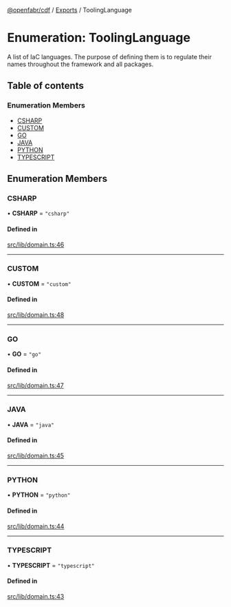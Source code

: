 [@openfabr/cdf](../README.md) / [Exports](../modules.md) / ToolingLanguage

# Enumeration: ToolingLanguage

A list of IaC languages.
The purpose of defining them is to regulate their names throughout the framework and all packages.

## Table of contents

### Enumeration Members

- [CSHARP](ToolingLanguage.md#csharp)
- [CUSTOM](ToolingLanguage.md#custom)
- [GO](ToolingLanguage.md#go)
- [JAVA](ToolingLanguage.md#java)
- [PYTHON](ToolingLanguage.md#python)
- [TYPESCRIPT](ToolingLanguage.md#typescript)

## Enumeration Members

### CSHARP

• **CSHARP** = ``"csharp"``

#### Defined in

[src/lib/domain.ts:46](https://github.com/openfabr/cdf/blob/dc6dbfc/core/typescript/src/lib/domain.ts#L46)

___

### CUSTOM

• **CUSTOM** = ``"custom"``

#### Defined in

[src/lib/domain.ts:48](https://github.com/openfabr/cdf/blob/dc6dbfc/core/typescript/src/lib/domain.ts#L48)

___

### GO

• **GO** = ``"go"``

#### Defined in

[src/lib/domain.ts:47](https://github.com/openfabr/cdf/blob/dc6dbfc/core/typescript/src/lib/domain.ts#L47)

___

### JAVA

• **JAVA** = ``"java"``

#### Defined in

[src/lib/domain.ts:45](https://github.com/openfabr/cdf/blob/dc6dbfc/core/typescript/src/lib/domain.ts#L45)

___

### PYTHON

• **PYTHON** = ``"python"``

#### Defined in

[src/lib/domain.ts:44](https://github.com/openfabr/cdf/blob/dc6dbfc/core/typescript/src/lib/domain.ts#L44)

___

### TYPESCRIPT

• **TYPESCRIPT** = ``"typescript"``

#### Defined in

[src/lib/domain.ts:43](https://github.com/openfabr/cdf/blob/dc6dbfc/core/typescript/src/lib/domain.ts#L43)
